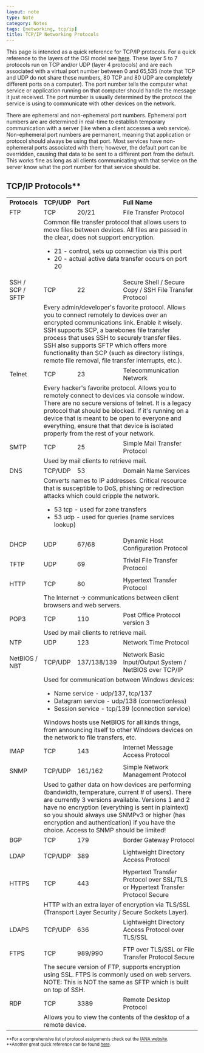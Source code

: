 ```yaml
---
layout: note
type: Note
category: Notes
tags: [networking, tcp/ip]
title: TCP/IP Networking Protocols
---
```


This page is intended as a quick reference for TCP/IP protocols. For a quick reference to the layers of the OSI model see <a href="/notes/2017/06/01/osimodel/">here</a>. These layer 5 to 7 protocols run on TCP and/or UDP (layer 4 protocols) and are each associated with a virtual port number between 0 and 65,535 (note that TCP and UDP do not share these numbers, 80 TCP and 80 UDP are completely different ports on a computer). The port number tells the computer what service or application running on that computer should handle the message it just received. The port number is usually determined by the protocol the service is using to communicate with other devices on the network. 

There are ephemeral and non-ephemeral port numbers. Ephemeral port numbers are are determined in real-time to establish temporary communication with a server (like when a client accesses a web service). Non-ephemeral port numbers are permanent, meaning that application or protocol should always be using that port. Most services have non-ephemeral ports associated with them; however, the default port can be overridden, causing that data to be sent to a different port from the default. This works fine as long as all clients communicating with that service on the server know what the port number for that service should be.

<h2>TCP/IP Protocols**</h2>
<table>
  <tr style="font-weight: bold;"><td>Protocols</td><td>TCP/UDP</td><td>Port</td><td>Full Name</td></tr>

  <tr><td>FTP</td><td>TCP</td><td>20/21</td><td>File Transfer Protocol</td></tr>
  <tr><td></td><td colspan="3" style="width:100%">Common file transfer protocol that allows users to move files between devices. All files are passed in the clear, does not support encryption.
  <ul><li>21 - control, sets up connection via this port</li><li>20 - actual active data transfer occurs on port 20</li></ul></td></tr>

  <tr><td>SSH / SCP / SFTP</td><td>TCP</td><td>22</td><td>Secure Shell / Secure Copy / SSH File Transfer Protocol</td></tr>
  <tr><td></td><td colspan="3" style="width:100%">Every admin/developer's favorite protocol. Allows you to connect remotely to devices over an encrypted communications link. Enable it wisely.<br/>
  SSH supports SCP, a barebones file transfer process that uses SSH to securely transfer files.<br/>
  SSH also supports SFTP which offers more functionality than SCP (such as directory listings, remote file removal, file transfer interrupts, etc.).</td></tr>

  <tr><td>Telnet</td><td>TCP</td><td>23</td><td>Telecommunication Network</td></tr>
   <tr><td></td><td colspan="3" style="width:100%">Every hacker's favorite protocol. Allows you to remotely connect to devices via console window. There are no secure versions of telnet. It is a legacy protocol that should be blocked. If it's running on a device that is meant to be open to everyone and everything, ensure that that device is isolated properly from the rest of your network.</td></tr>

  <tr><td>SMTP</td><td>TCP</td><td>25</td><td>Simple Mail Transfer Protocol</td></tr>
  <tr><td></td><td colspan="3" style="width:100%">Used by mail clients to retrieve mail.</td></tr>

  <tr><td>DNS</td><td>TCP/UDP</td><td>53</td><td>Domain Name Services</td></tr>
  <tr><td></td><td colspan="3" style="width:100%">Converts names to IP addresses. Critical resource that is susceptible to DoS, phishing or redirection attacks which could cripple the network.
  <ul><li>53 tcp - used for zone transfers</li>
  <li>53 udp - used for queries (name services lookup)</li>
  </ul></td></tr>

  <tr><td>DHCP</td><td>UDP</td><td>67/68</td><td>Dynamic Host Configuration Protocol</td></tr>
   <tr><td></td><td colspan="3" style="width:100%"></td></tr>

  <tr><td>TFTP</td><td>UDP</td><td>69</td><td>Trivial File Transfer Protocol</td></tr>
   <tr><td></td><td colspan="3" style="width:100%"></td></tr>

  <tr><td>HTTP</td><td>TCP</td><td>80</td><td>Hypertext Transfer Protocol</td></tr>
  <tr><td></td><td colspan="3" style="width:100%">The Internet -> communications between client browsers and web servers.</td></tr>

  <tr><td>POP3</td><td>TCP</td><td>110</td><td>Post Office Protocol version 3</td></tr>
   <tr><td></td><td colspan="3" style="width:100%">Used by mail clients to retrieve mail.</td></tr>

  <tr><td>NTP</td><td>UDP</td><td>123</td><td>Network Time Protocol</td></tr>
   <tr><td></td><td colspan="3" style="width:100%"></td></tr>

  <tr><td>NetBIOS / NBT</td><td>TCP/UDP</td><td>137/138/139</td><td>Network Basic Input/Output System / NetBIOS over TCP/IP</td></tr>
  <tr><td></td><td colspan="3" style="width:100%">Used for communication between Windows devices:
  <ul><li>Name service - udp/137, tcp/137</li>
  <li>Datagram service - udp/138 (connectionless)</li>
  <li>Session service - tcp/139 (connection service)</li></ul>Windows hosts use NetBIOS for all kinds things, from announcing itself to other Windows devices on the network to file transfers, etc.</td></tr>

  <tr><td>IMAP</td><td>TCP</td><td>143</td><td>Internet Message Access Protocol</td></tr>
   <tr><td></td><td colspan="3" style="width:100%"></td></tr>

  <tr><td>SNMP</td><td>TCP/UDP</td><td>161/162</td><td>Simple Network Management Protocol</td></tr>
  <tr><td></td><td colspan="3" style="width:100%">Used to gather data on how devices are performing (bandwidth, temperature, current # of users). There are currently 3 versions available. Versions 1 and 2 have no encryption (everything is sent in plaintext) so you should always use SNMPv3 or higher (has encryption and authentication) if you have the choice. Access to SNMP should be limited!</td></tr>

  <tr><td>BGP</td><td>TCP</td><td>179</td><td>Border Gateway Protocol</td></tr>
   <tr><td></td><td colspan="3" style="width:100%"></td></tr>

  <tr><td>LDAP</td><td>TCP/UDP</td><td>389</td><td>Lightweight Directory Access Protocol</td></tr>
   <tr><td></td><td colspan="3" style="width:100%"></td></tr>

  <tr><td>HTTPS</td><td>TCP</td><td>443</td><td>Hypertext Transfer Protocol over SSL/TLS or Hypertext Transfer Protocol Secure</td></tr>
   <tr><td></td><td colspan="3" style="width:100%">HTTP with an extra layer of encryption via TLS/SSL (Transport Layer Security / Secure Sockets Layer).</td></tr>

  <tr><td>LDAPS</td><td>TCP/UDP</td><td>636</td><td>Lightweight Directory Access Protocol over TLS/SSL</td></tr>
   <tr><td></td><td colspan="3" style="width:100%"></td></tr>

  <tr><td>FTPS</td><td>TCP</td><td>989/990</td><td>FTP over TLS/SSL or File Transfer Protocol Secure</td></tr>
  <tr><td></td><td colspan="3" style="width:100%">The secure version of FTP, supports encryption using SSL. FTPS is commonly used on web servers. NOTE: This is NOT the same as SFTP which is built on top of SSH. </td></tr>

   <tr><td>RDP</td><td>TCP</td><td>3389</td><td>Remote Desktop Protocol</td></tr>
  <tr><td></td><td colspan="3" style="width:100%">Allows you to view the contents of the desktop of a remote device.</td></tr>

</table>
<span style="font-size: 80%">**For a comprehensive list of protocol assignments check out the <a href="//www.iana.org/assignments/service-names-port-numbers/service-names-port-numbers.xml">IANA website</a>.</span><br/>
<span style="font-size: 80%">**Another great quick reference can be found <a href="//packetlife.net/media/library/23/common_ports.pdf">here</a>.</span>



